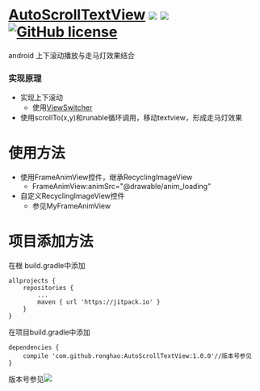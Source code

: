 # [AutoScrollTextView](https://github.com/ronghao/FrameAnimationView) [![](https://jitpack.io/v/ronghao/AutoScrollTextView.svg)](https://jitpack.io/#ronghao/AutoScrollTextView) [![](https://travis-ci.org/ronghao/AutoScrollTextView.svg?branch=master)](https://travis-ci.org/ronghao/AutoScrollTextView)  [![GitHub license](https://img.shields.io/badge/license-Apache%202-blue.svg)](https://raw.githubusercontent.com/ronghao/CacheManage/master/LICENSE) 
android 上下滚动播放与走马灯效果结合

### 实现原理
+ 实现上下滚动
    + 使用[ViewSwitcher](https://android.googlesource.com/platform/frameworks/base/+/refs/heads/master/core/java/android/widget/ViewSwitcher.java)
+ 使用scrollTo(x,y)和runable循环调用，移动textview，形成走马灯效果

# 使用方法
	
+ 使用FrameAnimView控件，继承RecyclingImageView
	+ FrameAnimView:animSrc="@drawable/anim_loading"
+ 自定义RecyclingImageView控件
	+ 参见MyFrameAnimView


# 项目添加方法
在根 build.gradle中添加

	allprojects {
		repositories {
			...
			maven { url 'https://jitpack.io' }
		}
	}
在项目build.gradle中添加

	dependencies {
	    compile 'com.github.ronghao:AutoScrollTextView:1.0.0'//版本号参见
	}

版本号参见![](https://jitpack.io/v/ronghao/AutoScrollTextView.svg)